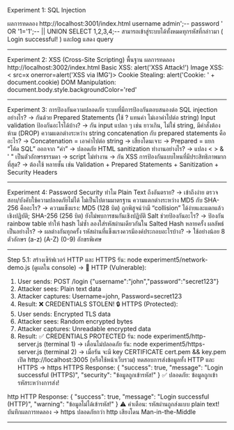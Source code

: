 Experiment 1: SQL Injection
<!-- รันตอนแรก Postman -> localhost:3001/login error this logs

***
TypeError: Cannot destructure property 'username' of 'req.body' as it is undefined.
    at C:\Users\JrKh1\Documents\GitHub\engse214-665432100071\lab3\pre-lab3\experiment1\vulnerable-server.js:14:13
    at Layer.handleRequest (C:\Users\JrKh1\Documents\GitHub\engse214-665432100071\lab3\pre-lab3\node_modules\router\lib\layer.js:152:17)
    at next (C:\Users\JrKh1\Documents\GitHub\engse214-665432100071\lab3\pre-lab3\node_modules\router\lib\route.js:157:13)
    at Route.dispatch (C:\Users\JrKh1\Documents\GitHub\engse214-665432100071\lab3\pre-lab3\node_modules\router\lib\route.js:117:3)
    at handle (C:\Users\JrKh1\Documents\GitHub\engse214-665432100071\lab3\pre-lab3\node_modules\router\index.js:435:11)
    at Layer.handleRequest (C:\Users\JrKh1\Documents\GitHub\engse214-665432100071\lab3\pre-lab3\node_modules\router\lib\layer.js:152:17)
    at C:\Users\JrKh1\Documents\GitHub\engse214-665432100071\lab3\pre-lab3\node_modules\router\index.js:295:15
    at processParams (C:\Users\JrKh1\Documents\GitHub\engse214-665432100071\lab3\pre-lab3\node_modules\router\index.js:582:12)
    at next (C:\Users\JrKh1\Documents\GitHub\engse214-665432100071\lab3\pre-lab3\node_modules\router\index.js:291:5)
    at serveStatic (C:\Users\JrKh1\Documents\GitHub\engse214-665432100071\lab3\pre-lab3\node_modules\serve-static\index.js:74:16)
***
แก้ไข postman -> post domain raw {username,password} -->

ผลการทดลอง http://localhost:3001/index.html
username admin';--
password ' OR '1='1';-- || UNION SELECT 1,2,3,4;--
สามารถเข้าสู่ระบบได้ทั้งหมดทุกรหัสที่กล่าวมา ( Login successful! )
และlog แสดง query 

---
Experiment 2: XSS (Cross-Site Scripting) พื้นฐาน
ผลการทดลอง http://localhost:3002/index.html
Basic XSS: alert('XSS Attack!')
Image XSS:< src=x onerror=alert('XSS via IMG')>
Cookie Stealing: alert('Cookie: ' + document.cookie)
DOM Manipulation: document.body.style.backgroundColor='red'

---

Experiment 3: การป้องกันความปลอดภัย
ระบบที่มีการป้องกันตอบสนองต่อ SQL injection อย่างไร?
-> กันด้วย Prepared Statements (ใช้ ? แทนค่า ไม่เอาค่าไปต่อ string)
Input validation ป้องกันอะไรได้บ้าง?
-> กัน input แปลก ๆ เช่น ยาวเกิน, ไม่ใช่ string, มีคำสั่งต้องห้าม (DROP)
ความแตกต่างระหว่าง string concatenation กับ prepared statements คืออะไร?
-> Concatenation = เอาค่าไปต่อ string → เสี่ยงโดนเจาะ
-> Prepared = แยก “โค้ด SQL” ออกจาก “ค่า” → ปลอดภัย
HTML sanitization ทำงานอย่างไร?
-> แปลง < > & ' " เป็นตัวอักษรธรรมดา → script ไม่ทำงาน → กัน XSS
การป้องกันแบบไหนที่มีประสิทธิภาพมากที่สุด?
-> ต้องใช้ หลายชั้น เช่น Validation + Prepared Statements + Sanitization + Security Headers

***

Experiment 4: Password Security
ทำไม Plain Text ถึงอันตราย?
-> เข้าถึงง่าย ตรวจสอบ/บังคับใช้ความปลอดภัยไม่ได้ ไม่เป็นไปตามมาตรฐาน
ความแตกต่างระหว่าง MD5 กับ SHA-256 คืออะไร?
-> ความแข็งแรง: MD5 (128 บิต) ถูกพิสูจน์ว่ามี “collision” ได้ง่ายและแตกแล้วเชิงปฏิบัติ; SHA-256 (256 บิต) ยังไม่พบการชนกันเชิงปฏิบัติ
Salt ช่วยป้องกันอะไร?
-> ป้องกัน rainbow table ทำให้ hash ไม่ซ้ำ
ลองใส่รหัสผ่านเดียวกันใน Salted Hash หลายครั้ง ผลลัพธ์เป็นอย่างไร?
-> ผลต่างกันทุกครั้ง
รหัสผ่านที่แข็งแรงควรมีองค์ประกอบอะไรบ้าง?
-> ใช้อย่างน้อย 8 ตัวอักษร (a-z) (A-Z) (0-9) อักขรพิเศษ

***

Step 5.1: สร้างเซิร์ฟเวอร์ HTTP และ HTTPS
รัน: node experiment5/network-demo.js (ดูผลใน console)
-> 🚨 HTTP (Vulnerable):
  1. User sends: POST /login {"username":"john","password":"secret123"}
  2. Attacker sees: Plain text data
  3. Attacker captures: Username=john, Password=secret123
  4. Result: ❌ CREDENTIALS STOLEN!
🔒 HTTPS (Protected):
  1. User sends: Encrypted TLS data
  2. Attacker sees: Random encrypted bytes
  3. Attacker captures: Unreadable encrypted data
  4. Result: ✅ CREDENTIALS PROTECTED
รัน: node experiment5/http-server.js (terminal 1)
-> เตื่อนไม่ปลอดภัย
รัน: node experiment5/https-server.js (terminal 2)
-> เมื่อรัน จะมี key CERTIFICATE cert.pem && key.pem
เปิด http://localhost:3005 (หรือใช้หน้าเว็บรวม)
ทดสอบการส่งข้อมูลทั้ง HTTP และ HTTPS
-> https HTTPS Response:
{
  "success": true,
  "message": "Login successful (HTTPS)",
  "security": "ข้อมูลถูกเข้ารหัส!"
}
✅ ปลอดภัย: ข้อมูลถูกเข้ารหัสระหว่างการส่ง!

http HTTP Response:
{
  "success": true,
  "message": "Login successful (HTTP)",
  "warning": "ข้อมูลไม่ได้เข้ารหัส!"
}
⚠️ คำเตือน: รหัสผ่านถูกส่งแบบ plain text!
บันทึกผลการทดลอง
-> https ปลอดภัยกว่า http เสียงโดน Man-in-the-Middle
***